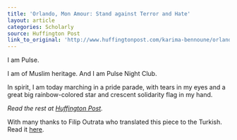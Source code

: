 ```yaml
---
title: 'Orlando, Mon Amour: Stand against Terror and Hate'
layout: article
categories: Scholarly
source: Huffington Post
link_to_original: 'http://www.huffingtonpost.com/karima-bennoune/orlando-mon-amour-stand-a_b_10431490.html'
---
```



I am Pulse.

I am of Muslim heritage. And I am Pulse Night Club.

In spirit, I am today marching in a pride parade, with tears in my eyes and a great big rainbow-colored star and crescent solidarity flag in my hand.

*Read the rest at [Huffington Post](http://www.huffingtonpost.com/karima-bennoune/orlando-mon-amour-stand-a_b_10431490.html).*

With many thanks to Filip Outrata who translated this piece to the Turkish. Read it [here](http://denikreferendum.cz/clanek/23182-karima-bennoune-orlando-mon-amour).
